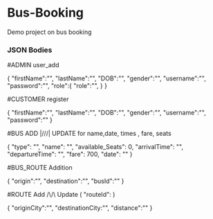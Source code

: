# Bus-Booking
Demo project on bus booking

### JSON Bodies

#ADMIN user_add

{
	"firstName":"",
	"lastName":"",
	"DOB":"",
	"gender":"",
	"username":"",
	"password":"",
	"role":{
		"role":"",
		}
}

#CUSTOMER register

{
	"firstName":"",
	"lastName":"",
	"DOB":"",
	"gender":"",
	"username":"",
	"password":""
}

#BUS ADD |/\/\/\| UPDATE for name,date, times , fare, seats

{
	 "type": "",
     "name": "",
     "available_Seats": 0,
     "arrivalTime": "",
     "departureTime": "",
     "fare": 700,
     "date": ""
}

#BUS_ROUTE Addition

{
	"origin":"",
	"destination":"",
	"busId":""
}


#ROUTE Add /\\/\ Update ( "routeId": )

{
	"originCity":"",
	"destinationCity:"",
	"distance":""
}